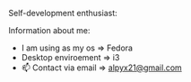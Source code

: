 Self-development enthusiast:

Information about me:
- I am using as my os => Fedora
- Desktop enviroement => i3
- 📫 Contact via email => alpyx21@gmail.com

